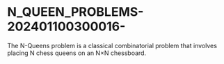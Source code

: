 # N_QUEEN_PROBLEMS-202401100300016-
The N-Queens problem is a classical combinatorial problem that involves placing N chess queens on an N×N chessboard.
